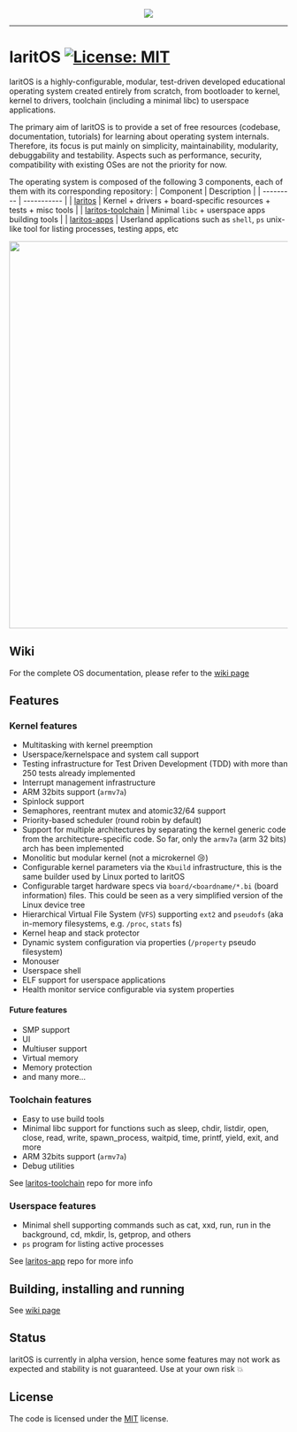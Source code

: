 
<p align="center">
    <img src="https://github.com/lzungri/laritos/wiki/resources/logo.png">
</p>


***

# laritOS  [![License: MIT](https://img.shields.io/badge/License-MIT-yellow.svg)](https://opensource.org/licenses/MIT)

laritOS is a highly-configurable, modular, test-driven developed educational operating system created entirely from scratch, from bootloader to kernel, kernel to drivers, toolchain (including a minimal libc) to userspace applications.

The primary aim of laritOS is to provide a set of free resources (codebase, documentation, tutorials) for learning about operating system internals. Therefore, its focus is put mainly on simplicity, maintainability, modularity, debuggability and testability.
Aspects such as performance, security, compatibility with existing OSes are not the priority for now.

The operating system is composed of the following 3 components, each of them with its corresponding repository:
| Component  | Description |
| ---------  | ----------- |
| [laritos](https://github.com/lzungri/laritos)  | Kernel + drivers + board-specific resources + tests + misc tools  |
| [laritos-toolchain](https://github.com/lzungri/laritos-toolchain)  | Minimal `libc` + userspace apps building tools  |
| [laritos-apps](https://github.com/lzungri/laritos-apps) | Userland applications such as `shell`, `ps` unix-like tool for listing processes, testing apps, etc


<p align="center">
    <img src="https://github.com/lzungri/laritos/wiki/resources/home.gif" width="700">
</p>

## Wiki
For the complete OS documentation, please refer to the [wiki page](https://github.com/lzungri/laritos/wiki)

## Features
### Kernel features
* Multitasking with kernel preemption
* Userspace/kernelspace and system call support
* Testing infrastructure for Test Driven Development (TDD) with more than 250 tests already implemented
* Interrupt management infrastructure
* ARM 32bits support (`armv7a`)
* Spinlock support
* Semaphores, reentrant mutex and atomic32/64 support
* Priority-based scheduler (round robin by default)
* Support for multiple architectures by separating the kernel generic code from the architecture-specific code. So far, only the `armv7a` (arm 32 bits) arch has been implemented
* Monolitic but modular kernel (not a microkernel :cry:)
* Configurable kernel parameters via the `Kbuild` infrastructure, this is the same builder used by Linux ported to laritOS
* Configurable target hardware specs via `board/<boardname/*.bi` (board information) files. This could be seen as a very simplified version of the Linux device tree 
* Hierarchical Virtual File System (`VFS`) supporting `ext2` and `pseudofs` (aka in-memory filesystems, e.g. `/proc`, `stats` fs)
* Kernel heap and stack protector
* Dynamic system configuration via properties (`/property` pseudo filesystem)
* Monouser
* Userspace shell
* ELF support for userspace applications
* Health monitor service configurable via system properties

#### Future features
* SMP support
* UI
* Multiuser support
* Virtual memory
* Memory protection
* and many more...

### Toolchain features

* Easy to use build tools
* Minimal libc support for functions such as sleep, chdir, listdir, open, close, read, write, spawn_process, waitpid, time, printf, yield, exit, and more
* ARM 32bits support (`armv7a`)
* Debug utilities

See [laritos-toolchain](https://github.com/lzungri/laritos-toolchain) repo for more info

### Userspace features

* Minimal shell supporting commands such as cat, xxd, run, run in the background, cd, mkdir, ls, getprop, and others
* `ps` program for listing active processes

See [laritos-app](https://github.com/lzungri/laritos-app) repo for more info

## Building, installing and running

See [wiki page](https://github.com/lzungri/laritos/wiki)

## Status
laritOS is currently in alpha version, hence some features may not work as expected and stability is not guaranteed. Use at your own risk :boom:

## License 
The code is licensed under the [MIT](https://github.com/lzungri/laritos/blob/master/LICENSE.md) license.
